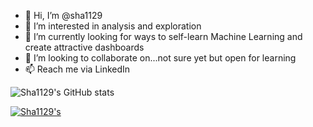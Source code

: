 - 👋 Hi, I’m @sha1129
- 👀 I’m interested in analysis and exploration
- 🌱 I’m currently looking for ways to self-learn Machine Learning and create attractive dashboards  
- 💞️ I’m looking to collaborate on...not sure yet but open for learning
- 📫 Reach me via LinkedIn

![Sha1129's GitHub stats](https://github-readme-stats.vercel.app/api?username=sha1129&show_icons=true&theme=tokyonight)

[![Sha1129's](https://github-readme-stats.vercel.app/api/top-langs/?username=sha1129&layout=compact)](https://github.com/anuraghazra/github-readme-stats)

<!---
sha1129/sha1129 is a ✨ special ✨ repository because its `README.md` (this file) appears on your GitHub profile.
You can click the Preview link to take a look at your changes.
--->
